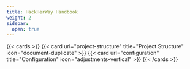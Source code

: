 ```yaml
---
title: HackHerWay Handbook
weight: 2
sidebar:
  open: true
---
```


{{< cards >}}
  {{< card url="project-structure" title="Project Structure" icon="document-duplicate" >}}
  {{< card url="configuration" title="Configuration" icon="adjustments-vertical" >}}
{{< /cards >}}
